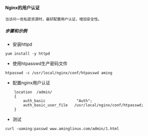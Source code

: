 #### Nginx的用户认证
```
当访问一些私密资源时，最好配置用户认证，增加安全性。
```
##### 步骤和示例
* 安装httpd
```
yum install -y httpd
```

* 使用htpasswd生产密码文件
```
htpasswd -c /usr/local/nginx/conf/htpasswd aming
```

* 配置nginx用户认证
```
    location  /admin/
    {
        auth_basic              "Auth";
        auth_basic_user_file   /usr/local/nginx/conf/htpasswd;
    }
```

* 测试
```
curl -uaming:passwd www.aminglinux.com/admin/1.html
```